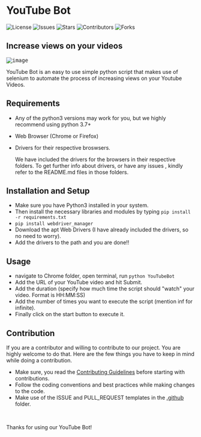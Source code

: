 # YouTube Bot

![License](https://img.shields.io/badge/LICENSE-MIT-brightgreen)
![Issues](https://img.shields.io/github/issues/CYBERDEVILZ/YoutubeBot)
![Stars](https://img.shields.io/github/stars/CYBERDEVILZ/YoutubeBot)
![Contributors](https://img.shields.io/github/contributors/CYBERDEVILZ/YoutubeBot)
![Forks](https://img.shields.io/github/forks/CYBERDEVILZ/YoutubeBot)

## Increase views on your videos

<kbd>![image](https://user-images.githubusercontent.com/55954313/135300836-7b827ab9-7c99-4f17-9191-60deed6c5c74.png)</kbd>

YouTube Bot is an easy to use simple python script that makes use of selenium to automate the process of increasing views on your Youtube Videos.

## Requirements

* Any of the python3 versions may work for you, but we highly recommend using python 3.7+
* Web Browser (Chrome or Firefox)
* Drivers for their respective broswsers.
  
  We have included the drivers for the browsers in their respective folders. To get further info about drivers, or have any issues , kindly refer to the README.md files in those folders.

## Installation and Setup

- Make sure you have Python3 installed in your system.
- Then install the necessary libraries and modules by typing `pip install -r requirements.txt`
- `pip install webdriver_manager`
- Download the apt Web Drivers (I have already included the drivers, so no need to worry).
- Add the drivers to the path and you are done!!

## Usage
- navigate to Chrome folder, open terminal, run `python YouTubeBot`
- Add the URL of your YouTube video and hit Submit.
- Add the duration (specify how much time the script should "watch" your video. Format is HH:MM:SS)
- Add the number of times you want to execute the script (mention inf for infinite).
- Finally click on the start button to execute it.
  
## Contribution
If you are a contributor and willing to contribute to our project. You are highly welcome to do that. Here are the few things you have to keep in mind while doing a contribution.
- Make sure, you read the [Contributing Guidelines](https://github.com/CYBERDEVILZ/YoutubeBot/blob/main/.github/CONTRIBUTING.md) before starting with contributions.
- Follow the coding conventions and best practices while making changes to the code.
- Make use of the ISSUE and PULL_REQUEST templates in the [.github](https://github.com/CYBERDEVILZ/YoutubeBot/blob/main/.github/) folder.
  
<br>

Thanks for using our YouTube Bot!
